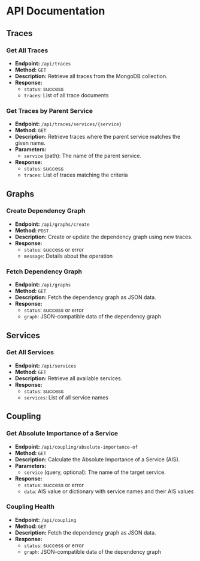 # API Documentation

## Traces

### Get All Traces
- **Endpoint:** `/api/traces`
- **Method:** `GET`
- **Description:** Retrieve all traces from the MongoDB collection.
- **Response:**
  - `status`: success
  - `traces`: List of all trace documents

### Get Traces by Parent Service
- **Endpoint:** `/api/traces/services/{service}`
- **Method:** `GET`
- **Description:** Retrieve traces where the parent service matches the given name.
- **Parameters:**
  - `service` (path): The name of the parent service.
- **Response:**
  - `status`: success
  - `traces`: List of traces matching the criteria

## Graphs

### Create Dependency Graph
- **Endpoint:** `/api/graphs/create`
- **Method:** `POST`
- **Description:** Create or update the dependency graph using new traces.
- **Response:**
  - `status`: success or error
  - `message`: Details about the operation

### Fetch Dependency Graph
- **Endpoint:** `/api/graphs`
- **Method:** `GET`
- **Description:** Fetch the dependency graph as JSON data.
- **Response:**
  - `status`: success or error
  - `graph`: JSON-compatible data of the dependency graph

## Services

### Get All Services
- **Endpoint:** `/api/services`
- **Method:** `GET`
- **Description:** Retrieve all available services.
- **Response:**
  - `status`: success
  - `services`: List of all service names

## Coupling

### Get Absolute Importance of a Service
- **Endpoint:** `/api/coupling/absolute-importance-of`
- **Method:** `GET`
- **Description:** Calculate the Absolute Importance of a Service (AIS).
- **Parameters:**
  - `service` (query, optional): The name of the target service.
- **Response:**
  - `status`: success or error
  - `data`: AIS value or dictionary with service names and their AIS values

### Coupling Health
- **Endpoint:** `/api/coupling`
- **Method:** `GET`
- **Description:** Fetch the dependency graph as JSON data.
- **Response:**
  - `status`: success or error
  - `graph`: JSON-compatible data of the dependency graph